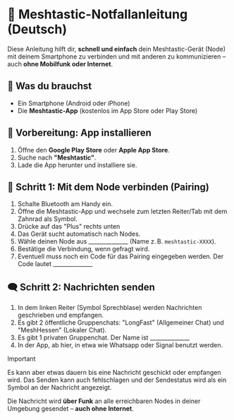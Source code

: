 # 📡 Meshtastic-Notfallanleitung (Deutsch)

Diese Anleitung hilft dir, **schnell und einfach** dein Meshtastic-Gerät (Node) mit deinem Smartphone zu verbinden und mit anderen zu kommunizieren – auch **ohne Mobilfunk oder Internet**.

## 🧾 Was du brauchst

* Ein Smartphone (Android oder iPhone)
* Die **Meshtastic-App** (kostenlos im App Store oder Play Store)


## 🔌 Vorbereitung: App installieren

1. Öffne den **Google Play Store** oder **Apple App Store**.
2. Suche nach **"Meshtastic"**.
3. Lade die App herunter und installiere sie.


## 🔗 Schritt 1: Mit dem Node verbinden (Pairing)

1. Schalte Bluetooth am Handy ein.
2. Öffne die Meshtastic-App und wechsele zum letzten Reiter/Tab mit dem Zahnrad als Symbol.
3. Drücke auf das "Plus" rechts unten
4. Das Gerät sucht automatisch nach Nodes.
5. Wähle deinen Node aus ______________ (Name z. B. `meshtastic-XXXX`).
6. Bestätige die Verbindung, wenn gefragt wird.
7. Eventuell muss noch ein Code für das Pairing eingegeben werden. Der Code lautet ______________


## 🗨️ Schritt 2: Nachrichten senden

1. In dem linken Reiter (Symbol Sprechblase) werden Nachrichten geschrieben und empfangen.
2. Es gibt 2 öffentliche Gruppenchats: "LongFast" (Allgemeiner Chat) und "MeshHessen" (Lokaler Chat).
3. Es gibt 1 privaten Gruppenchat. Der Name ist ______________
4. In der App, ab hier, in etwa wie Whatsapp oder Signal benutzt werden.

> [!IMPORTANT]
> Es kann aber etwas dauern bis eine Nachricht geschickt oder empfangen wird. Das Senden kann auch fehlschlagen und der Sendestatus wird als ein Symbol an der Nachricht angezeigt.

Die Nachricht wird **über Funk** an alle erreichbaren Nodes in deiner Umgebung gesendet – **auch ohne Internet**.
